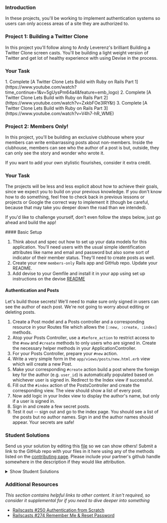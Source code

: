 ### Introduction

In these projects, you'll be working to implement authentication systems so users can only access areas of a site they are authorized to.

### Project 1: Building a Twitter Clone

In this project you'll follow along to Andy Leverenz's brilliant Building a Twitter Clone screen casts. You'll be building a light weight version of Twitter and get lot of healthy experience with using Devise in the process.

### Your Task

<div class="lesson-content__panel" markdown="1">
  1. Complete [A Twitter Clone Lets Build with Ruby on Rails Part 1](https://www.youtube.com/watch?time_continue=1&v=5gUysPm64a4&feature=emb_logo)
  2. Complete [A Twitter Clone Lets Build with Ruby on Rails Part 2](https://www.youtube.com/watch?v=ZxkbFOe3lRY&t)
  3. Complete [A Twitter Clone Lets Build with Ruby on Rails Part 3](https://www.youtube.com/watch?v=V4h7-hR_WME)
</div>

### Project 2: Members Only!

In this project, you'll be building an exclusive clubhouse where your members can write embarrassing posts about non-members.  Inside the clubhouse, members can see who the author of a post is but, outside, they can only see the story and wonder who wrote it.

If you want to add your own stylistic flourishes, consider it extra credit.

### Your Task

The projects will be less and less explicit about how to achieve their goals, since we expect you to build on your previous knowledge.  If you don't know how to do something, feel free to check back in previous lessons or projects or Google the correct way to implement it (though be careful, because that may take you deeper down the road than we intended).

If you'd like to challenge yourself, don't even follow the steps below, just go ahead and build the app!

<div class="lesson-content__panel" markdown="1">
#### Basic Setup

1. Think about and spec out how to set up your data models for this application.  You'll need users with the usual simple identification attributes like name and email and password but also some sort of indicator of their member status.  They'll need to create posts as well.
2. Create your new `members-only` Rails app and GitHub repo.  Update your README.
3. Add devise to your Gemfile and install it in your app using set up instructions on the devise [README](https://github.com/heartcombo/devise)

#### Authentication and Posts

Let's build those secrets!  We'll need to make sure only signed in users can see the author of each post.  We're not going to worry about editing or deleting posts.

1. Create a Post model and a Posts controller and a corresponding resource in your Routes file which allows the `[:new, :create, :index]` methods.
2. Atop your Posts Controller, use a `#before_action` to restrict access to the `#new` and `#create` methods to only users who are signed in. Create the necessary helper methods in your ApplicationController.
3. For your Posts Controller, prepare your `#new` action.
4. Write a very simple form in the `app/views/posts/new.html.erb` view which will create a new Post.
5. Make your corresponding `#create` action build a post where the foreign key for the author (e.g. `user_id`) is automatically populated based on whichever user is signed in.  Redirect to the Index view if successful.
6. Fill out the `#index` action of the PostsController and create the corresponding view.  The view should show a list of every post.
7. Now add logic in your Index view to display the author's name, but only if a user is signed in.
8. Sign in and create a few secret posts.
9. Test it out -- sign out and go to the index page.  You should see a list of the posts but no author names.  Sign in and the author names should appear.  Your secrets are safe!


</div>

### Student Solutions
Send us your solution by editing this [file](https://github.com/TheOdinProject/curriculum/blob/master/rails_programming/forms_and_authentication/project_auth.md) so we can show others! Submit a link to the GitHub repo with your files in it here using any of the methods listed on the [contributing page](http://github.com/TheOdinProject/curriculum/blob/master/contributing.md).  Please include your partner's github handle somewhere in the description if they would like attribution.

<details markdown="block">
  <summary> Show Student Solutions </summary>

* Add your solution below this line!
* [Tilda Udufo's Solution](https://github.com/TildaDares/members-only) - [View in Browser](https://infinite-eyrie-03989.herokuapp.com/)
* [Kfollen93's Solution](https://github.com/Kfollen93/members-only)
* [Darren's Solution](https://github.com/DarrenLo0530/exclusive-chat)
* [Mikey Esteban's Solution](https://github.com/Mikey-Esteban/members-only) - [View in Browser](https://enigmatic-shelf-87497.herokuapp.com/)
* [Axel Lopez's Solution](https://github.com/lopezaxel/members-only)
* [Sam Eff's Solution](https://github.com/SamEff/members-only)
* [Uduak Essien's Solution](https://github.com/acushlakoncept/members-only) - [View in Browser](https://twitarclone.herokuapp.com/)
* [JvPelai's Solution](https://github.com/JvPelai/weirdo-club) - [Heroku](https://sheltered-sea-61489.herokuapp.com/)
* [Saul-Good-Homie's](https://github.com/Saul-Good-Homie/SkolBook) - [View in Browser](https://tranquil-castle-04083.herokuapp.com/)
* [irlgabriel's Solution](https://github.com/irlgabriel/members_only) - [View in Browser](https://vast-falls-60285.herokuapp.com/)
* [Christian's Solution](https://github.com/rueeazy/members-only)
* [jodokusquack's Solution](https://github.com/jodokusquack/members-only)
* [Grant Cottle's Solution](https://github.com/grantmaster89/members_only) - [Heroku](https://agile-anchorage-41907.herokuapp.com/)
* [Nestor-c's Solution](https://github.com/nestor-c/Clubhouse)
* [Olugbade Olalekan's Solution](https://github.com/gbadesimple/members-only)
* [Lucas Bide's Solution](https://github.com/Lucas-Bide/members-only)
* [Run After's Solution](https://github.com/run-after/members-only)
* [leetie's Solution](https://github.com/leetie/members_only)
* [CodingCop's Solution](https://github.com/cleve703/members-only)
* [Powei94's Solution](https://github.com/powei94/members-only) - [View in Browser](https://enigmatic-headland-51358.herokuapp.com/)
* [Duarte's Solution](https://github.com/Duartemartins/auth)
* [Jose Salvador's Solution](https://github.com/Jsalvadorpp/members-only)
* [Joshua Aldridge's Solution](https://github.com/JFAldridge/members-only) - [Heroku](https://polar-mountain-42157.herokuapp.com/)
* [Leo Holanda's Solution](https://github.com/leo-holanda/members-only) - [Heroku](https://boiling-hamlet-71286.herokuapp.com/)
* [Nasser Abachi's Solution](https://github.com/abachi/clubhouse) - [Heroku](https://abachidev-clubhouse.herokuapp.com/)
* [Ian's Solution](https://github.com/IanMKesler/members-only)
* [Rudi Boshoff's Solution](https://github.com/RudiBoshoff/members-only)
* [Braxton Lemmon's Solution](https://github.com/braxtonlemmon/members-only) - [Heroku](https://hidden-headland-49130.herokuapp.com/)
* [Kevin Vuong's Solution](https://github.com/fffear/members_only)
* [Dennis Cope's Solution](https://github.com/coped/members-only) - [View in Browser](https://obscure-anchorage-03692.herokuapp.com)
* [Learnsometing's Solution](https://github.com/learnsometing/Rails-members_only)
* [Simon Tharby's Solution](https://github.com/jinjagit/members_only) - [View in Browser](https://safe-falls-96496.herokuapp.com)
* [Jason McKee's Solution](https://github.com/jttmckee/members-only)
* [prw001's Solution](https://github.com/prw001/members_only)
* [Donald Coleman's Solution](https://bitbucket.org/drc000/members-only/src/master/) - [View in Browser](https://aqueous-mesa-83253.herokuapp.com/)
* [Max Garber's Solution](https://github.com/bubblebooy/members-only)
* [Btreim's Solution](https://github.com/btreim/members-only)
* [0zra's Solution](https://github.com/0zra/members-only)
* [Roman Alenskiy's Solution] (Mobile-friendly) [GitHub](https://github.com/romalenskiy/secret_lodge) / [Heroku](https://secret-lodge.herokuapp.com/)
* [Javier Machin's Solution](https://github.com/Javier-Machin/members-only)
* [theghall's Solution](https://github.com/theghall/odin-members-only.git)
* [Jmooree30's Solution](https://github.com/jmooree30/members_only.git) - [View in Browser](https://sheltered-chamber-33561.herokuapp.com/)
* [Coconatsuki's Solution](https://github.com/coconatsuki/members-only-clubhouse) - [View in Browser](https://members-only-club.herokuapp.com/)
* [Clayton Sweeten's Solution](https://github.com/cjsweeten101/members-only)
* [Jonathan Yiv's Solution](https://github.com/JonathanYiv/members-only), [Heroku](https://hidden-bastion-41826.herokuapp.com/)
* [Nikolay Dyulgerov's Solution](https://github.com/NicolayD/members-only)
* [nmac's Solution](https://github.com/nmacawile/members-only) - [Heroku](https://fathomless-woodland-93412.herokuapp.com/)
* [ToTenMilan's Solution](https://github.com/ToTenMilan/the_odin_project/tree/master/rails/clubhouse) - [View in browser](https://milan-clubhouse.herokuapp.com)
* [holdercp's Solution](https://github.com/holdercp/members-only) - [View in broswer](https://quiet-plateau-84678.herokuapp.com)
* [jfonz's Solution](https://github.com/jfonz412/members-only) - [View in browser](https://glacial-basin-26789.herokuapp.com/posts)
* [yilmazgunalp's Solution](https://github.com/yilmazgunalp/members-only)
* [Orlando's Solution](https://github.com/orlandodan14/Ruby-on-Rails/tree/master/Members_only)|[View in browser](https://owmembersonly.herokuapp.com/)
* [Ayushka's Solution](https://github.com/ayushkamadji/members-only)|[View in browser](https://salty-river-87868.herokuapp.com/)
* [leosoaivan's Solution](https://github.com/leosoaivan/TOP_ror_members_only)
* [John Phelps's Solution](https://github.com/jphelps413/odin-rails-members-only) - [View in browser](https://jphelps413-rails-members-only.herokuapp.com/)
* [Jib's Solution](https://github.com/NuclearMachine/members-only) - [live website!](https://afternoon-brook-94094.herokuapp.com/)
* [Austin's Solution](https://github.com/CouchofTomato/members_only/tree/master/members-only)
* [Dylan's Solution](https://github.com/resputin/the_odin_project/tree/master/Rails/members_only)
* [Jamie's Solution](https://github.com/Jberczel/odin-projects/tree/master/members-only) - [walkthrough](http://jberczel.github.io/members-only-walkthrough/)
* [Marina Sergeyeva's Solution](https://github.com/imousterian/OdinProject/tree/master/Project3_Authentication)
* [Donald's Solution](https://github.com/donaldali/odin-rails/tree/master/members-only)
* [TomTom's Solution](https://github.com/tim5046/projectOdin/tree/master/Rails/membersOnly/members-only)
* [Jonathan's Solution](https://github.com/faulk49/members-only)
* [Adrian Badarau's Solution](https://github.com/adrianbadarau/Gossip-Club)
* [Erithair's Solution](https://github.com/N19270/members-only) - [View in browser](https://members-only.herokuapp.com/)
* [Vidul's Solution](https://github.com/viparthasarathy/members-only)
* [Kate McFaul's Solution](https://github.com/craftykate/odin-project/tree/master/Chapter_04-Advanced_Rails/members-only) - [View in browser](https://members-only-sample-blog.herokuapp.com)
* [Nikola Čvorović's Solution](https://github.com/cvorak/members-only)
* [Jason Matthews' Solution](https://github.com/fo0man/members-only)
* [Sasikala's Solution](https://github.com/Sasikala-Ravichandran/clubhouse)
* [Dominik Stodolny's Solution](https://github.com/dstodolny/members-only)
* [Lara Finnegan's Solution](https://github.com/lcf0285/members-only)
* [Kevin Mulhern's Solution](https://github.com/KevinMulhern/members-only) - [View in browser](https://mysterious-tundra-4233.herokuapp.com/)
* [Frank Peelen's Solution](https://github.com/FrankPeelen/members-only)
* [Jeremy Mauzy's Solution](https://github.com/apositivejam/the_odin_project/tree/master/members_only)
* [AtActionPark's Solution](https://github.com/AtActionPark/odin_members_only) - [View in browser](https://serene-sands-9936.herokuapp.com/)
* [dchen71's Solution](https://github.com/dchen71/members-only)
* [Matias Pan's Solution](https://github.com/kriox26/members-only) - [View in browser](https://stark-dawn-4299.herokuapp.com/)
* [Tomislav Mikulin's Solution](https://github.com/MrKindle85/members-only)
* [Dan Hoying's Solution](https://github.com/danhoying/members_only)
* [Florian Mainguy's Solution](https://github.com/florianmainguy/theodinproject/tree/master/rails/members-only)
* [Aviv Levinsky's Solution](https://github.com/pugsiman/members-only) - [View in browser](https://guarded-brook-9440.herokuapp.com/)
* [Hassan Mahmoud's Solution](https://github.com/HassanTC/members-only) - [View in browser](https://sleepy-citadel-6281.herokuapp.com/)
* [Radi Totev's Solution](https://github.com/raditotev/members-only)
* [cdouglass's Solution](https://github.com/cdouglass/odin-project-exercises/tree/master/rails/members-only)
* [srashidi's Solution](https://github.com/srashidi/Authentication/tree/master/members-only)
* [Luke Walker's Solution](https://github.com/ubershibs/rails_course/tree/master/members-only)
* [Scott Bobbitt's Solution](https://github.com/sco-bo/members_only)
* [Max Gallant's Solution](https://github.com/mcgalcode/members-only) - [View in browser](https://grapefruitonly.herokuapp.com/)
* [Miguel Herrera's Solution](https://github.com/migueloherrera/members-only)
* [James Brooks's Solution](https://github.com/jhbrooks/members-only) - [View in browser](https://powerful-bastion-24693.herokuapp.com/)
* [Matt Velez's Solution](https://github.com/Timecrash/rails-projects/tree/master/members-only)
* [Sander Schepens's Solution](https://github.com/schepens83/theodinproject.com/tree/master/rails/project8--members-only!/members-only)
* [Akshay Bharwani's Solution](https://github.com/akshaybharwani/members-only)
* [Mateo Mejia's Solution](https://github.com/mateomgj/rails_authentication_project) - [View in browser](https://enigmatic-reef-29029.herokuapp.com/)
* [Fabricio Carrara's Solution](https://github.com/fcarrara/members-only) - [View in browser](https://members-only-rails.herokuapp.com)
* [Stefan (Cyprium)'s Solution](https://github.com/dev-cyprium/members-only) - [View in browser](https://members-only-dest.herokuapp.com/)
* [Deepak's Solution](https://github.com/Deepak5050/members-only.git) - [View in browser](https://dpoo-members-only.herokuapp.com/)
* [Earth35's Solution](https://github.com/Earth35/members_only) - [View in browser](https://limitless-waters-94136.herokuapp.com/)
* [Shala Qweghen's Solution](https://github.com/ShalaQweghen/members_only) - [View in browser](https://mysterious-reef-42520.herokuapp.com/)
* [chrisnorwood's Solution](https://github.com/chrisnorwood/members-only) - [View in browser](https://members-only-top.herokuapp.com/)
* [Jiazhi Guo's Solution](https://github.com/jerrykuo7727/members-only) - [View in browser](https://members-only-by-jiazhi.herokuapp.com/)
* [Amrr Bakry's Solution](https://github.com/Amrrbakry/rails_the_odin_project/tree/master/members_only) - [View in browser](https://dry-ravine-33949.herokuapp.com/)
* [David Chapman's Solution](https://github.com/davidchappy/odin_training_projects/tree/master/members-only) - [View in browser](https://polar-fjord-78673.herokuapp.com/)
* [Mateusz Staszczyk's Solution](https://github.com/sleaz0id/members-only)
* [DV's Solution](https://github.com/dvislearning/members-only) - [View in browser](https://fathomless-reef-68078.herokuapp.com/)
* [Dckwong's Solution](https://github.com/dckwong/members-only) - [View in browser](https://membersonly.herokuapp.com/)
* [Sophia Wu's Solution](https://github.com/SophiaLWu/members-only) - [View in browser](https://salty-mesa-44756.herokuapp.com/)
* [at0micr3d's Solution](https://github.com/at0micr3d/members-only) - [View in browser](https://floating-atoll-55409.herokuapp.com/)
* [Samuel Langenfeld's Solution](https://github.com/SamuelLangenfeld/members_only) - [View in browser](https://langenfeld-members-only.herokuapp.com/)
* [Tom Westerhout's Solution](https://github.com/TomWesterhout/Members_only) - [View in browser](https://membersonly-170388.herokuapp.com/)
* [Luján's Fernaud Solution](https://github.com/lujanfernaud/menbaa) - [View in browser](https://menbaa.herokuapp.com/)
* [Pat's Solution](https://github.com/Pat878/members_only)
* [Francisco's Solution](https://github.com/fcarlosdev/the_odin_project/tree/master/members-only)
* [Punnadittr's Solution](https://github.com/punnadittr/members-only) - [View in browser](https://lovely-mesa-verde-62169.herokuapp.com/)
* [Uy Bình's Solution](https://github.com/uybinh/member-only-odin) - [View in browser](https://member-only-summer.herokuapp.com)
* [Agon's Solution](https://github.com/AgonIdrizi/members-only) - [View in browser](https://serene-hollows-13658.herokuapp.com/)
* [Areeba's Solution](https://github.com/AREEBAISHTIAQ/members-only/tree/master/members-only)
* [Malaika's Solution](https://github.com/malaikaMI/Nobuddies) - [View in browser](https://powerful-savannah-46992.herokuapp.com/)
* [Jamesredux's Solution](https://github.com/Jamesredux/natter) - [View in browser](https://afternoon-coast-37994.herokuapp.com/)
* [ParamagicDev's Solution](https://github.com/ParamagicDev/clubhouse.git)
* [bchalman's Solution](https://github.com/bchalman/members-only)
* [Alex's Solution](https://github.com/alexcorremans/members-only)
* [Brendaneus' Solution](https://theodinprojects.live/courses/ruby-on-rails/projects/members-only)
* [Leila Alderman's Solution](https://github.com/leila-alderman/members-only) - [View in Browser](https://fierce-bayou-19850.herokuapp.com/)
* [JamCry's Solution](https://github.com/jamcry/members-only-app) - [View on Heroku](https://quiet-hamlet-54958.herokuapp.com/)
* [vanny96's Solution](https://github.com/vanny96/clubhouse) - [View on Heroku](https://shrouded-brushlands-95445.herokuapp.com/)
* [themetar's Solution (GitHub)](https://github.com/themetar/members-only-top) - [Live on Heroku](https://mysterious-coast-30783.herokuapp.com/)
* [Nyaga Roy's Solution](https://github.com/RoyNyaga/new_members_blog_odin)
* [Miguel Prada's Solution](https://github.com/mapra99/m-only)
* [Rey van den Berg's Solution](https://github.com/Rey810/members-only-app.git)
* [Sanyogita's Solution](https://github.com/SanyogitaPandit/ruby_on_rails/tree/master/Authentication/members-only)
* [Timework's Solution](https://github.com/Timework/members-only)
* [Bendee's Solution](https://github.com/bendee48/rails-members-only)
* [Robert Suazo's Solution](https://github.com/rsuazo/members-only)
* [Christian Páez's Solutions](https://github.com/christian1894/odin-project-members-only) - [View in Browser](https://members-only-ruby-on-rails.herokuapp.com/)
* [Cameron St. Amant's Solution](https://github.com/CameronStAmant/members-only)
* [clinton wambugu's Solution](https://github.com/kwambugu/members-only)
</details>

### Additional Resources

*This section contains helpful links to other content. It isn't required, so consider it supplemental for if you need to dive deeper into something*

* [Railscasts #250 Authentication from Scratch](http://railscasts.com/episodes/250-authentication-from-scratch-revised)
* [Railscasts #274 Remember Me & Reset Password](http://railscasts.com/episodes/274-remember-me-reset-password)
